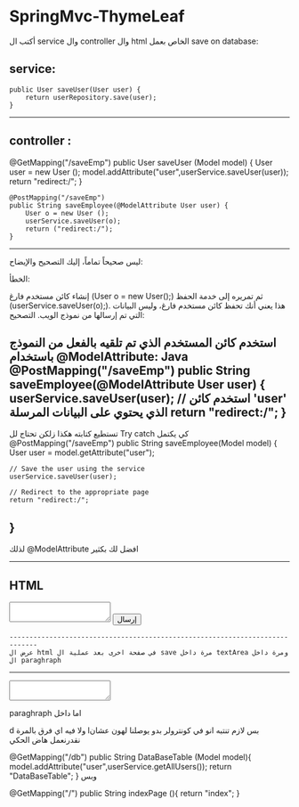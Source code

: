 # SpringMvc-ThymeLeaf
أكتب ال 
service 
وال
controller
وال 
html
الخاص بعمل 
save on database:

service:
-----------------------------------------------------------
    public User saveUser(User user) {
        return userRepository.save(user);
    }
-------------------------------------------------------------
controller : 
---------------------------------------------------------------
@GetMapping("/saveEmp")
public User saveUser (Model model) {
User user = new User ();
model.addAttribute("user",userService.saveUser(user));
return "redirect:/";
}

    @PostMapping("/saveEmp")
    public String saveEmployee(@ModelAttribute User user) {
        User o = new User ();
        userService.saveUser(o);
        return ("redirect:/");
    }
-------------------------------------------------------------------------

ليس صحيحاً تماماً، إليك التصحيح والإيضاح:

الخطأ:

إنشاء كائن مستخدم فارغ (User o = new User();) ثم تمريره إلى خدمة الحفظ (userService.saveUser(o);). هذا يعني أنك تحفظ كائن مستخدم فارغ، وليس البيانات التي تم إرسالها من نموذج الويب.
التصحيح:

استخدم كائن المستخدم الذي تم تلقيه بالفعل من النموذج باستخدام @ModelAttribute:
Java
@PostMapping("/saveEmp")
public String saveEmployee(@ModelAttribute User user) {
    userService.saveUser(user); // استخدم كائن 'user' الذي يحتوي على البيانات المرسلة
    return "redirect:/";
}
-------------------------------------------------------------------------------------
تستطيع كتابته هكذا زلكن تحتاج لل 
Try catch كي يكتمل
@PostMapping("/saveEmp")
public String saveEmployee(Model model) {
    User user = model.getAttribute("user");

    // Save the user using the service
    userService.saveUser(user);

    // Redirect to the appropriate page
    return "redirect:/";
}
-------------------------------------------------------------------------------
لذلك 
@ModelAttribute 
افضل لك بكثير


----------------------------------------------------------------------------------------------------------------
 HTML
-------------------------------------------------------------------------------------------------------------------
  <form th:action="@{/saveEmp}" th:object="${user}" method="POST">
    <textarea
              th:name="message"  الاشي الوحيد من الاتربيوتس اللي بدك تسيفو
    ></textarea>
          <button type="submit">إرسال</button>
        </form>

    -----------------------------------------------------------------------------
    عرض ال html في صفحة اخرى بعد عملية ال save مرة داخل textArea ومرة داخل ال paraghraph
----------------------------------------------------------------------------------------------
 <textarea th:each="user : ${user}" th:text="${user.message}"></textarea>
paraghraph اما داخل
    <p th:each="user : ${user}" th:text="${user.message}"></p>
    d ولا فيه اي فرق بالمرة
    lبس لازم تنتبه انو في كونترولر بدو يوصلنا لهون عشان نقدرنعمل هاض الحكي

  @GetMapping("/db")
   public String DataBaseTable (Model model){
       model.addAttribute("user",userService.getAllUsers());
       return  "DataBaseTable";
   }
   وبس

@GetMapping("/")
 public String indexPage (){
     return  "index";
 }
    
